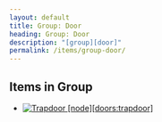 ```yaml
---
layout: default
title: Group: Door
heading: Group: Door
description: "[group][door]"
permalink: /items/group-door/
---
```



## Items in Group

<ul class="list-items clearfix">
    <li><a href="{{site.baseurl}}/items/doors-trapdoor/"><img src="{{site.baseurl}}/assets/img/items/itemcubes/doors_trapdoor.png" data-toggle="tooltip" title="Trapdoor [node][doors:trapdoor]"></a></li>
</ul>
